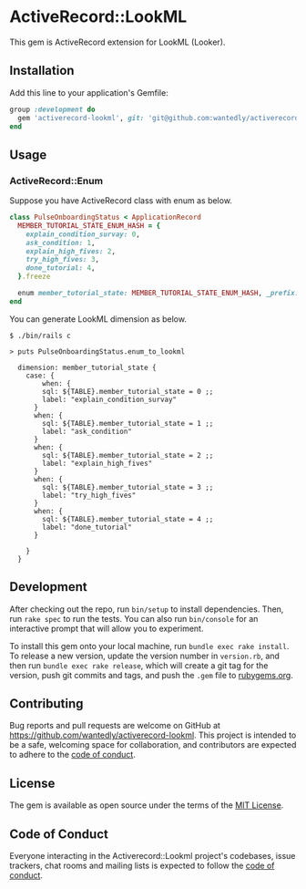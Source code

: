 # ActiveRecord::LookML

This gem is ActiveRecord extension for LookML (Looker).



## Installation

Add this line to your application's Gemfile:

```ruby
group :development do
  gem 'activerecord-lookml', git: 'git@github.com:wantedly/activerecord-looker.git'
end
```

## Usage

### ActiveRecord::Enum

Suppose you have ActiveRecord class with enum as below.

```ruby
class PulseOnboardingStatus < ApplicationRecord
  MEMBER_TUTORIAL_STATE_ENUM_HASH = {
    explain_condition_survay: 0,
    ask_condition: 1,
    explain_high_fives: 2,
    try_high_fives: 3,
    done_tutorial: 4,
  }.freeze

  enum member_tutorial_state: MEMBER_TUTORIAL_STATE_ENUM_HASH, _prefix: true
end
```

You can generate LookML dimension as below.

```
$ ./bin/rails c

> puts PulseOnboardingStatus.enum_to_lookml

  dimension: member_tutorial_state {
    case: {
        when: {
        sql: ${TABLE}.member_tutorial_state = 0 ;;
        label: "explain_condition_survay"
      }
      when: {
        sql: ${TABLE}.member_tutorial_state = 1 ;;
        label: "ask_condition"
      }
      when: {
        sql: ${TABLE}.member_tutorial_state = 2 ;;
        label: "explain_high_fives"
      }
      when: {
        sql: ${TABLE}.member_tutorial_state = 3 ;;
        label: "try_high_fives"
      }
      when: {
        sql: ${TABLE}.member_tutorial_state = 4 ;;
        label: "done_tutorial"
      }

    }
  }
```

## Development

After checking out the repo, run `bin/setup` to install dependencies. Then, run `rake spec` to run the tests. You can also run `bin/console` for an interactive prompt that will allow you to experiment.

To install this gem onto your local machine, run `bundle exec rake install`. To release a new version, update the version number in `version.rb`, and then run `bundle exec rake release`, which will create a git tag for the version, push git commits and tags, and push the `.gem` file to [rubygems.org](https://rubygems.org).

## Contributing

Bug reports and pull requests are welcome on GitHub at https://github.com/wantedly/activerecord-lookml. This project is intended to be a safe, welcoming space for collaboration, and contributors are expected to adhere to the [code of conduct](https://github.com/wantedly/activerecord-lookml/blob/master/CODE_OF_CONDUCT.md).


## License

The gem is available as open source under the terms of the [MIT License](https://opensource.org/licenses/MIT).

## Code of Conduct

Everyone interacting in the Activerecord::Lookml project's codebases, issue trackers, chat rooms and mailing lists is expected to follow the [code of conduct](https://github.com/wantedly/activerecord-lookml/blob/master/CODE_OF_CONDUCT.md).
